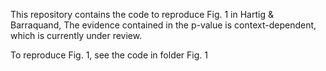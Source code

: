 This repository contains the code to reproduce Fig. 1 in Hartig & Barraquand, The evidence contained in the p-value is context-dependent, which is currently under review.

To reproduce Fig. 1, see the code in folder Fig. 1